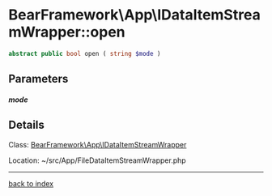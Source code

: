 # BearFramework\App\IDataItemStreamWrapper::open

```php
abstract public bool open ( string $mode )
```

## Parameters

##### mode

## Details

Class: [BearFramework\App\IDataItemStreamWrapper](bearframework.app.idataitemstreamwrapper.class.md)

Location: ~/src/App/FileDataItemStreamWrapper.php

---

[back to index](index.md)


